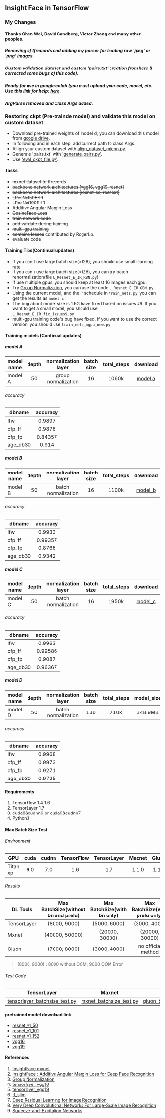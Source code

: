 ## Insight Face in TensorFlow
### My Changes
#### Thanks Chen Wei, David Sandberg, Victor Zhang and many other peoples.
##### Removing of tfrecords and adding my parser for loading raw 'jpeg' or 'png' images.
##### Custom validation dataset and custom 'pairs.txt' creation from [here](https://github.com/VictorZhang2014/facenet/blob/master/mydata/generate_pairs.py) (I corrected some bugs of this code).
##### Ready for use in google colab (you must upload your code, model, etc. Use this link for help: [here](https://zerowithdot.com/colab-workspace).
##### ArgParse removed and Class Args added.

### Restoring ckpt (Pre-trainde model) and validate this model on custom dataset
* Download pre-trained weights of model d, you can download this model from [google drive](https://drive.google.com/open?id=19PbuQP2wDn-vXfNfc4HFPSE1rZNG18VG).
* In following and in each step, add currect path to class Args.
* Allign your custom dataset with [align_dataset_mtcnn.py](https://github.com/mhs-rajaei/InsightFace_TF/blob/master/align/align_dataset_mtcnn.py).
* Generate 'pairs.txt' with ['generate_pairs.py'](https://github.com/mhs-rajaei/InsightFace_TF/blob/master/generate_pairs.py).
* Use ['eval_ckpt_file.py'](https://github.com/mhs-rajaei/InsightFace_TF/blob/master/eval_ckpt_file.py).


#### Tasks
* ~~mxnet dataset to tfrecords~~
* ~~backbone network architectures [vgg16, vgg19, resnet]~~
* ~~backbone network architectures [resnet-se, resnext]~~
* ~~LResNet50E-IR~~
* ~~LResNet100E-IR~~
* ~~Additive Angular Margin Loss~~
* ~~CosineFace Loss~~
* ~~train network code~~
* ~~add validate during training~~
* ~~multi-gpu training~~
* ~~combine losses~~ contributed by RogerLo.
* evaluate code


#### Training Tips(Continual updates)
* If you can't use large batch size(>128), you should use small learning rate
* If you can't use large batch size(>128), you can try batch renormalization(file `L_Resnet_E_IR_RBN.py`)
* If use multiple gpus, you should keep at least 16 images each gpu.
* Try [Group Normalization](https://arxiv.org/pdf/1803.08494.pdf), you can use the code `L_Resnet_E_IR_GBN.py`
* Using the current model, and the lr schedule in `train_nets.py`, you can get the results as `model c`
* The bug about model size is 1.6G have fixed based on issues #9. If you want to get a small model, you should use `L_Resnet_E_IR_fix_issues9.py`
* multi-gpu training code's bug have fixed. If you want to use the correct version, you should use `train_nets_mgpu_new.py`


#### Training models (Continual updates)

##### model A
| model name    | depth| normalization layer |batch size| total_steps | download | password |
| ----- |:-----:|:-----:|:-----:|:-----:|:-----:|:-----:|
| model A | 50 |group normalization|16| 1060k |[model a](https://pan.baidu.com/s/1qWrDCTFlQXlFcBR-dqR-6A)|2q72|

###### accuracy
| dbname | accuracy |
| ----- |:-----:|
| lfw |0.9897|
| cfp_ff |0.9876|
| cfp_fp |0.84357|
| age_db30 |0.914|


##### model B
| model name    | depth| normalization layer |batch size| total_steps| download | password |
| ----- |:-----:|:-----:|:-----:|:-----:|:-----:|:-----:|
| model B | 50 |batch normalization|16| 1100k |[model_b](https://pan.baidu.com/s/11KDqOkF4ThO7mnQQaNO9bA) |h6ai|

###### accuracy
| dbname | accuracy |
| ----- |:-----:|
| lfw |0.9933|
| cfp_ff |0.99357|
| cfp_fp |0.8766|
| age_db30 |0.9342|



##### model C
| model name    | depth| normalization layer |batch size| total_steps| download | password |
| ----- |:-----:|:-----:|:-----:|:-----:|:-----:|:-----:|
| model C | 50 |batch normalization|16| 1950k |[model_c](https://pan.baidu.com/s/1ZlDcQPBh0znduSH6vQ_Q8Q) |8mdi|

###### accuracy
| dbname | accuracy |
| ----- |:-----:|
| lfw |0.9963|
| cfp_ff |0.99586|
| cfp_fp |0.9087|
| age_db30 |0.96367|


##### model D
| model name    | depth| normalization layer |batch size| total_steps| model_size| download | password |
| ----- |:-----:|:-----:|:-----:|:-----:|:-----:|:-----:|:-----:|
| model D | 50 |batch normalization|136| 710k | 348.9MB |[model_d](https://pan.baidu.com/s/1tQYMqfbG36wg1cXKHVoMVw) |amdt|

###### accuracy
| dbname | accuracy |
| ----- |:-----:|
| lfw |0.9968|
| cfp_ff |0.9973|
| cfp_fp |0.9271|
| age_db30 |0.9725|



#### Requirements
1. TensorFlow 1.4 1.6
2. TensorLayer 1.7
3. cuda8&cudnn6 or cuda9&cudnn7
4. Python3


#### Max Batch Size Test
###### Environment

| GPU    | cuda| cudnn | TensorFlow |TensorLayer|Maxnet |Gluon|
| ----- |:-----:|:-----:|:------:|:---:|:------:|:---:|
| Titan xp | 9.0 |7.0|1.6|1.7 |1.1.0|1.1.0 |

###### Results

| DL Tools        | Max BatchSize(without bn and prelu)| Max BatchSize(with bn only) | Max BatchSize(with prelu only) |Max BatchSize(with bn and prelu)|
| ------------- |:-------------:|:--------------:|:------------:|:------------:|
| TensorLayer      | (8000, 9000) |(5000, 6000)|(3000, 4000)|(2000, 3000) |
| Mxnet      | (40000, 50000) |(20000, 30000)|(20000, 30000)|(10000, 20000) |
| Gluon      | (7000, 8000) |(3000, 4000)|no official method| None |

> (8000, 9000) : 8000 without OOM, 9000 OOM Error

###### Test Code

|TensorLayer| Maxnet | Gluon |
| ----- |:-----:|:-----:|
| [tensorlayer_batchsize_test.py](https://github.com/auroua/InsightFace_TF/blob/master/test/benchmark/tensorlayer_batchsize_test.py) | [mxnet_batchsize_test.py](https://github.com/auroua/InsightFace_TF/blob/master/test/benchmark/mxnet_batchsize_test.py) |[gluon_batchsize_test.py](https://github.com/auroua/InsightFace_TF/blob/master/test/benchmark/gluon_batchsize_test.py)|



#### pretrained model download link
* [resnet_v1_50](http://download.tensorflow.org/models/resnet_v1_50_2016_08_28.tar.gz)
* [resnet_v1_101](http://download.tensorflow.org/models/resnet_v1_101_2016_08_28.tar.gz)
* [resnet_v1_152](http://download.tensorflow.org/models/resnet_v1_152_2016_08_28.tar.gz)
* [vgg16](http://www.cs.toronto.edu/~frossard/post/vgg16/)
* [vgg19](https://github.com/machrisaa/tensorflow-vgg)


#### References
1. [InsightFace mxnet](https://github.com/deepinsight/insightface)
2. [InsightFace : Additive Angular Margin Loss for Deep Face Recognition](https://arxiv.org/abs/1801.07698)
3. [Group Normalization](https://arxiv.org/pdf/1803.08494.pdf)
3. [tensorlayer_vgg16](https://github.com/tensorlayer/tensorlayer/blob/master/example/tutorial_vgg16.py)
4. [tensorlayer_vgg19](https://github.com/tensorlayer/tensorlayer/blob/master/example/tutorial_vgg19.py)
5. [tf_slim](https://github.com/tensorflow/models/tree/master/research/slim)
6. [Deep Residual Learning for Image Recognition](https://arxiv.org/abs/1512.03385)
7. [Very Deep Convolutional Networks For Large-Scale Image Recognition](https://arxiv.org/abs/1409.1556)
8. [Squeeze-and-Excitation Networks](https://arxiv.org/pdf/1709.01507.pdf)